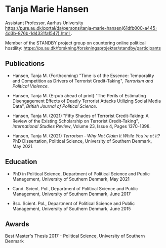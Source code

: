
<html>
<body>

<h1>Tanja Marie Hansen</h1>



<p>Assistant Professor, Aarhus University <a href="url">https://pure.au.dk/portal/da/persons/tanja-marie-hansen(61dfb000-a445-4d3b-876b-1d4331fa1547).html </a>.</p>
<p2>Member of the STANDBY project group on countering online political hostility: <a href="url">https://ps.au.dk/forskning/forskningsprojekter/standby/participants</a> </p2>



<h2>Publications</h2>

<ul>
  <li>Hansen, Tanja M. (Forthcoming) "Time is of the Essence: Temporality and Competition as Drivers of Terrorist Credit-Taking", <em>Terrorism and Political Violence</em>.</li>
  <p> </p>
  <li>Hansen, Tanja M. (E-pub ahead of print) "The Perils of Estimating Disengagement Effects of Deadly Terrorist Attacks Utilizing Social Media Data", <em>British Journal of Political Science</em>.</li>
  <p> </p>
  <li>Hansen, Tanja M. (2021) "Fifty Shades of Terrorist Credit-Taking: A Review of the Existing Scholarship on Terrorist Credit-Taking", <em>International Studies Review</em>, Volume 23, Issue 4, Pages 1370-1398.</li>
  <p> </p>
  <li>Hansen, Tanja M. (2021) <em>Terrorism - Why Not Claim It While You're at It?</em> PhD Dissertation, Political Science, University of Southern Denmark, May 2021.</li>
</ul>

 <h2>Education</h2>
 
 <ul>
  <li>PhD in Political Science, Department of Political Science and Public Management, University of Southern Denmark, May 2021</li>
   <p> </p>
  <li>Cand. Scient. Pol., Department of Political Science and Public Management, University of Southern Denmark, June 2017</li>
   <p> </p>
  <li>Bsc. Scient. Pol., Department of Political Science and Public Management, University of Southern Denmark, June 2015</li>
 </ul>
  
  <h2>Awards</h2>
  <p>Best Master's Thesis 2017 - Political Science, University of Southern Denmark<p>


